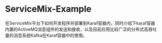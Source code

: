 # ServiceMix-Example
在ServiceMix平台下如何开发程序并部署到Karaf容器内，同时介绍下karaf容器内置的ActiveMQ消息组件的发送和接收，以及目前应用比较广泛的分布式高吞吐量的消息系统Kafka在Karaf容器中的使用。
